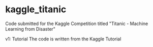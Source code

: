 # kaggle_titanic
Code submitted for the Kaggle Competition titled "Titanic - Machine Learning from Disaster"

v1: Tutorial
The code is written from the Kaggle Tutorial

